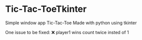 # Tic-Tac-ToeTkinter

Simple window app Tic-Tac-Toe 
Made with python using tkinter

One issue to be fixed:
❌ player1 wins count twice insted of 1

